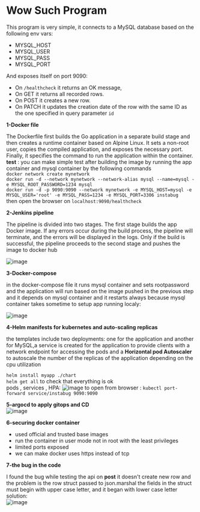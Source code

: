 # Wow Such Program

This program is very simple, it connects to a MySQL database based on the following env vars:
* MYSQL_HOST
* MYSQL_USER
* MYSQL_PASS
* MYSQL_PORT

And exposes itself on port 9090:
* On `/healthcheck` it returns an OK message,
* On GET it returns all recorded rows.
* On POST it creates a new row.
* On PATCH it updates the creation date of the row with the same ID as the one specified in query parameter `id`

**1-Docker file**

The Dockerfile first builds the Go application in a separate build stage and then creates a runtime container based on Alpine Linux. It sets a non-root user, copies the compiled application, and exposes the necessary port. Finally, it specifies the command to run the application within the container.
**test** : you can make simple test after building the image by running the app container and mysql container by the following commands  
`docker network create mynetwork`  
`docker run -d --network mynetwork --network-alias mysql --name=mysql -e MYSQL_ROOT_PASSWORD=1234 mysql`  
`docker run -d -p 9090:9090 --network mynetwork -e MYSQL_HOST=mysql -e MYSQL_USER='root' -e MYSQL_PASS=1234 -e MYSQL_PORT=3306 instabug`  
then open the browser on `localhost:9090/healthcheck`


**2-Jenkins pipeline**  

The pipeline is divided into two stages. The first stage builds the app Docker image. If any errors occur during the build process, the pipeline will terminate, and the errors will be displayed in the logs. Only if the build is successful, the pipeline proceeds to the second stage and pushes the image to docker hub  

![image](https://github.com/mohamedsheriif/instabug_internship_challenge/assets/53241112/c2895ae8-b152-4e08-8420-5153ad8797c6)



**3-Docker-compose**  

in the docker-compose file it runs mysql container and sets rootpassword and the application will run based on the image pushed in the previous step and it depends on mysql container and it restarts always because mysql container takes sometime to setup
app running localy:  

![image](https://github.com/mohamedsheriif/instabug_internship_challenge/assets/53241112/361e56a8-8f9e-4046-872c-c4d90dfdc867)

**4-Helm manifests for kubernetes and auto-scaling replicas**  

the templates include two deployments: one for the application and another for MySQL,a service is created for the application to provide clients with a network endpoint for accessing the pods and a **Horizontal pod Autoscaler** to autoscale the number of the replicas of the application depending on the cpu utilization

`helm install myapp ./chart`  
`helm get all` to check that everything is ok  
pods , services , HPA:
![image](https://github.com/mohamedsheriif/instabug_internship_challenge/assets/53241112/f4f3d619-ccde-4d53-a673-d14366df7110)
to open from browser : `kubectl port-forward service/instabug 9090:9090`  

**5-argocd to apply gitops and CD**  
![image](https://github.com/mohamedsheriif/instabug_internship_challenge/assets/53241112/4c33c8d9-d873-42ed-a8e9-e5d16bf71b84)

**6-securing docker container**  
 * used official and trusted base images
 * run the container in user mode not in root with the least privileges
 * limited ports exposed
 * we can make docker uses https instead of tcp

**7-the bug in the code**  

I found the bug while testing the api on **post** it doesn't create new row and the problem is the row struct passed to json.marshal
the fields in the struct must begin with upper case letter, and it began with lower case letter  
solution:  
![image](https://github.com/mohamedsheriif/instabug_internship_challenge/assets/53241112/98953cf8-da82-4a5d-8281-aaff9f2cb26a)


